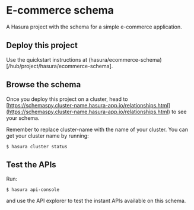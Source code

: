 # E-commerce schema
A Hasura project with the schema for a simple e-commerce application.

## Deploy this project
Use the quickstart instructions at (hasura/ecommerce-schema)[/hub/project/hasura/ecommerce-schema].

## Browse the schema
Once you deploy this project on a cluster, head to [https://schemaspy.cluster-name.hasura-app.io/relationships.html](https://schemaspy.cluster-name.hasura-app.io/relationships.html) to see your schema.

Remember to replace cluster-name with the name of your cluster. You can get your cluster name by running: 

```shell
$ hasura cluster status
```

## Test the APIs
Run:

```shell
$ hasura api-console
```

and use the API explorer to test the instant APIs available on this schema.
